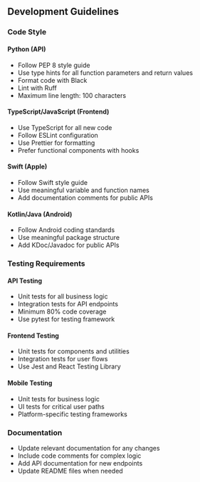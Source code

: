 ## Development Guidelines

### Code Style

#### Python (API)

- Follow PEP 8 style guide
- Use type hints for all function parameters and return values
- Format code with Black
- Lint with Ruff
- Maximum line length: 100 characters

#### TypeScript/JavaScript (Frontend)

- Use TypeScript for all new code
- Follow ESLint configuration
- Use Prettier for formatting
- Prefer functional components with hooks

#### Swift (Apple)

- Follow Swift style guide
- Use meaningful variable and function names
- Add documentation comments for public APIs

#### Kotlin/Java (Android)

- Follow Android coding standards
- Use meaningful package structure
- Add KDoc/Javadoc for public APIs

### Testing Requirements

#### API Testing

- Unit tests for all business logic
- Integration tests for API endpoints
- Minimum 80% code coverage
- Use pytest for testing framework

#### Frontend Testing

- Unit tests for components and utilities
- Integration tests for user flows
- Use Jest and React Testing Library

#### Mobile Testing

- Unit tests for business logic
- UI tests for critical user paths
- Platform-specific testing frameworks

### Documentation

- Update relevant documentation for any changes
- Include code comments for complex logic
- Add API documentation for new endpoints
- Update README files when needed